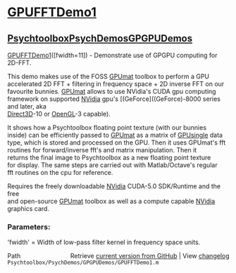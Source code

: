 # [GPUFFTDemo1](GPUFFTDemo1)
## [Psychtoolbox](Psychtoolbox)[PsychDemos](PsychDemos)[GPGPUDemos](GPGPUDemos)

[GPUFFTDemo1](GPUFFTDemo1)([fwidth=11]) - Demonstrate use of GPGPU computing for 2D-FFT.  
  
This demo makes use of the FOSS [GPUmat](GPUmat) toolbox to perform a GPU  
accelerated 2D FFT + filtering in frequency space + 2D inverse FFT on our  
favourite bunnies. [GPUmat](GPUmat) allows to use NVidia's CUDA gpu computing  
framework on supported [NVidia](NVidia) gpu's [(GeForce]((GeForce)-8000 series and later, aka  
[Direct3D](Direct3D)-10 or [OpenGL](OpenGL)-3 capable).  
  
It shows how a Psychtoolbox floating point texture (with our bunnies  
inside) can be efficiently passed to [GPUmat](GPUmat) as a matrix of [GPUsingle](GPUsingle) data  
type, which is stored and processed on the GPU. Then it uses GPUmat's fft  
routines for forward/inverse fft's and matrix manipulation. Then it  
returns the final image to Psychtoolbox as a new floating point texture  
for display. The same steps are carried out with Matlab/Octave's regular  
fft routines on the cpu for reference.  
  
Requires the freely downloadable [NVidia](NVidia) CUDA-5.0 SDK/Runtime and the free  
and open-source [GPUmat](GPUmat) toolbox as well as a compute capable [NVidia](NVidia)  
graphics card.  
  
### Parameters:  
  
'fwidth' = Width of low-pass filter kernel in frequency space units.  
  




<div class="code_header" style="text-align:right;">
  <span style="float:left;">Path&nbsp;&nbsp;</span> <span class="counter">Retrieve <a href=
  "https://raw.github.com/Psychtoolbox-3/Psychtoolbox-3/beta/Psychtoolbox/PsychDemos/GPGPUDemos/GPUFFTDemo1.m">current version from GitHub</a> | View <a href=
  "https://github.com/Psychtoolbox-3/Psychtoolbox-3/commits/beta/Psychtoolbox/PsychDemos/GPGPUDemos/GPUFFTDemo1.m">changelog</a></span>
</div>
<div class="code">
  <code>Psychtoolbox/PsychDemos/GPGPUDemos/GPUFFTDemo1.m</code>
</div>

